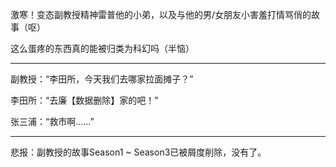 激寒！变态副教授精神雷普他的小弟，以及与他的男/女朋友小害羞打情骂俏的故事（呕）

这么蛋疼的东西真的能被归类为科幻吗（半恼）

----

副教授：“李田所，今天我们去哪家拉面摊子？”

李田所：“去廉【数据删除】家的吧！”

张三浦：“救市啊……”

----

悲报：副教授的故事Season1 ~ Season3已被屑度削除，没有了。
